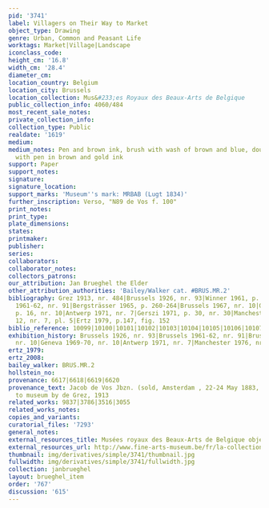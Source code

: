 ```yaml
---
pid: '3741'
label: Villagers on Their Way to Market
object_type: Drawing
genre: Urban, Common and Peasant Life
worktags: Market|Village|Landscape
iconclass_code:
height_cm: '16.8'
width_cm: '28.4'
diameter_cm:
location_country: Belgium
location_city: Brussels
location_collection: Mus&#233;es Royaux des Beaux-Arts de Belgique
public_collection_info: 4060/484
most_recent_sale_notes:
private_collection_info:
collection_type: Public
realdate: '1619'
medium:
medium_notes: Pen and brown ink, brush with wash of brown and blue, double lined frame
  with pen in brown and gold ink
support: Paper
support_notes:
signature:
signature_location:
support_marks: 'Museum''s mark: MRBAB (Lugt 1834)'
further_inscription: Verso, "N89 de Vos f. 100"
print_notes:
print_type:
plate_dimensions:
states:
printmaker:
publisher:
series:
collaborators:
collaborator_notes:
collectors_patrons:
our_attribution: Jan Brueghel the Elder
other_attribution_authorities: 'Bailey/Walker cat. #BRUS.MR.2'
bibliography: Grez 1913, nr. 484|Brussels 1926, nr. 93|Winner 1961, p. 210, pl. 19|Brussels
  1961-62, nr. 91|Bergsträsser 1965, p. 260-264|Brussels 1967, nr. 10|Geneva 1969-70,
  p. 16, nr. 10|Antwerp 1971, nr. 7|Gerszi 1971, p. 30, nr. 30|Manchester 1976, p.
  12, nr. 7, pl. 5|Ertz 1979, p.147, fig. 152
biblio_reference: 10099|10100|10101|10102|10103|10104|10105|10106|10107
exhibition_history: Brussels 1926, nr. 93|Brussels 1961-62, nr. 91|Brussels 1967,
  nr. 10|Geneva 1969-70, nr. 10|Antwerp 1971, nr. 7|Manchester 1976, nr. 7
ertz_1979:
ertz_2008:
bailey_walker: BRUS.MR.2
hollstein_no:
provenance: 6617|6618|6619|6620
provenance_text: Jacob de Vos Jbzn. (sold, Amsterdam , 22-24 May 1883, nr. 89)|donated
  to museum by de Grez, 1913
related_works: 9837|3786|3516|3055
related_works_notes:
copies_and_variants:
curatorial_files: '7293'
general_notes:
external_resources_title: Musées royaux des Beaux-Arts de Belgique object page
external_resources_url: http://www.fine-arts-museum.be/fr/la-collection/jan-i-brueghel-villageois-se-rendant-au-marche
thumbnail: img/derivatives/simple/3741/thumbnail.jpg
fullwidth: img/derivatives/simple/3741/fullwidth.jpg
collection: janbrueghel
layout: brueghel_item
order: '767'
discussion: '615'
---
```

